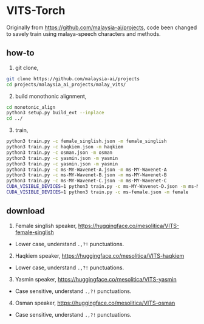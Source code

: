# VITS-Torch

Originally from https://github.com/malaysia-ai/projects, code been changed to savely train using malaya-speech characters and methods.

## how-to

1. git clone,

```bash
git clone https://github.com/malaysia-ai/projects
cd projects/malaysia_ai_projects/malay_vits/
```

2. build monothonic alignment,

```bash
cd monotonic_align
python3 setup.py build_ext --inplace
cd ../
```

3. train,

```bash
python3 train.py -c female_singlish.json -m female_singlish
python3 train.py -c haqkiem.json -m haqkiem
python3 train.py -c osman.json -m osman
python3 train.py -c yasmin.json -m yasmin
python3 train.py -c yasmin.json -m yasmin
python3 train.py -c ms-MY-Wavenet-A.json -m ms-MY-Wavenet-A
python3 train.py -c ms-MY-Wavenet-B.json -m ms-MY-Wavenet-B
python3 train.py -c ms-MY-Wavenet-C.json -m ms-MY-Wavenet-C
CUDA_VISIBLE_DEVICES=1 python3 train.py -c ms-MY-Wavenet-D.json -m ms-MY-Wavenet-D
CUDA_VISIBLE_DEVICES=1 python3 train.py -c ms-female.json -m female
```

## download

1. Female singlish speaker, https://huggingface.co/mesolitica/VITS-female-singlish

  - Lower case, understand `.,?!` punctuations.

2. Haqkiem speaker, https://huggingface.co/mesolitica/VITS-haqkiem

  - Lower case, understand `.,?!` punctuations.

3. Yasmin speaker, https://huggingface.co/mesolitica/VITS-yasmin

  - Case sensitive, understand `.,?!` punctuations.

4. Osman speaker, https://huggingface.co/mesolitica/VITS-osman

  - Case sensitive, understand `.,?!` punctuations.